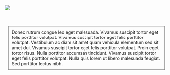 # 

<div style="margin:-10px;">
<img src="../images/wood/wood4.png" style="margin-top:20px;">

<p style="border:2px solid #999; padding:10px; margin:10px; margin-top:50px">
Donec rutrum congue leo eget malesuada. Vivamus suscipit tortor eget felis porttitor volutpat. Vivamus suscipit tortor eget felis porttitor volutpat. Vestibulum ac diam sit amet quam vehicula elementum sed sit amet dui. Vivamus suscipit tortor eget felis porttitor volutpat. Proin eget tortor risus. Nulla porttitor accumsan tincidunt. Vivamus suscipit tortor eget felis porttitor volutpat. Nulla quis lorem ut libero malesuada feugiat. Sed porttitor lectus nibh.
</p>
</div>